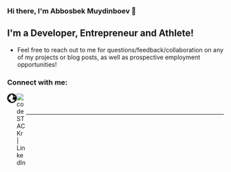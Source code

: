 ### Hi there, I'm Abbosbek Muydinboev 👋


## I'm a Developer, Entrepreneur and Athlete!

- Feel free to reach out to me for questions/feedback/collaboration on any of my projects or blog posts, as well as prospective employment opportunities!

### Connect with me:

[<img align="left" alt="codeSTACKr.com" width="22px" src="https://raw.githubusercontent.com/iconic/open-iconic/master/svg/globe.svg" />][website]
[<img align="left" alt="codeSTACKr | LinkedIn" width="22px" src="https://cdn.jsdelivr.net/npm/simple-icons@v3/icons/linkedin.svg" />][linkedin]


<br />
<br />

---


[website]: https://b-portifolio.web.app/
[linkedin]: https://www.linkedin.com/in/abbosbek-muydinboev-7785b11b2/
[medium]: https://medium.com/@muydinboevabbosbek

